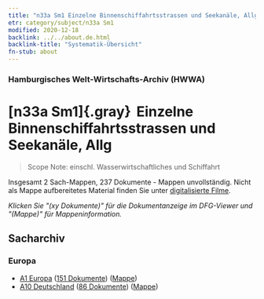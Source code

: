 ```yaml
---
title: "n33a Sm1 Einzelne Binnenschiffahrtsstrassen und Seekanäle, Allg"
etr: category/subject/n33a Sm1
modified: 2020-12-18
backlink: ../../about.de.html
backlink-title: "Systematik-Übersicht"
fn-stub: about
---
```


### Hamburgisches Welt-Wirtschafts-Archiv (HWWA)
# [n33a Sm1]{.gray}&#8201; Einzelne Binnenschiffahrtsstrassen und Seekanäle, Allg&#160; 


> Scope Note: einschl. Wasserwirtschaftliches und Schiffahrt



Insgesamt 2 Sach-Mappen, 237 Dokumente - Mappen unvollständig.
Nicht als Mappe aufbereitetes Material finden Sie unter [digitalisierte Filme](/film/h1_sh).

_Klicken Sie "(xy Dokumente)" für die Dokumentanzeige im DFG-Viewer und "(Mappe)" für Mappeninformation._

## Sacharchiv




### Europa

- [A1 Europa](../../../geo/about.de.html#A1) (<a href="https://dfg-viewer.de/show/?tx_dlf[id]=https://pm20.zbw.eu/mets/sh/1408xx/140892/1456xx/145652/public.mets.de.xml" target="_blank">151 Dokumente</a>) ([Mappe](http://purl.org/pressemappe20/folder/sh/140892,145652))
- [A10 Deutschland](../../../geo/about.de.html#A10) (<a href="https://dfg-viewer.de/show/?tx_dlf[id]=https://pm20.zbw.eu/mets/sh/1261xx/126128/1456xx/145652/public.mets.de.xml" target="_blank">86 Dokumente</a>) ([Mappe](http://purl.org/pressemappe20/folder/sh/126128,145652))


